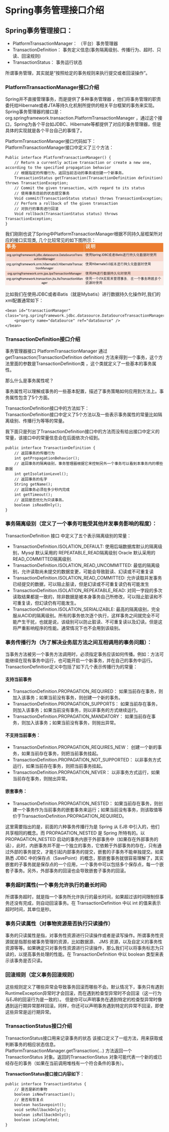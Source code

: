 # Spring事务管理接口介绍
## Spring事务管理接口：
- PlatformTransactionManager： （平台）事务管理器
- TransactionDefinition： 事务定义信息(事务隔离级别、传播行为、超时、只读、回滚规则)
- TransactionStatus： 事务运行状态
  
所谓事务管理，其实就是“按照给定的事务规则来执行提交或者回滚操作”。

### PlatformTransactionManager接口介绍
Spring并不直接管理事务，而是提供了多种事务管理器 ，他们将事务管理的职责委托给Hibernate或者JTA等持久化机制所提供的相关平台框架的事务来实现。 Spring事务管理器的接口是： org.springframework.transaction.PlatformTransactionManager ，通过这个接口，Spring为各个平台如JDBC、Hibernate等都提供了对应的事务管理器，但是具体的实现就是各个平台自己的事情了。   

PlatformTransactionManager接口代码如下：   
PlatformTransactionManager接口中定义了三个方法：   
```
Public interface PlatformTransactionManager() {  
    // Return a currently active transaction or create a new one, according to the specified propagation behavior
    // 根据指定的传播行为，返回当前活动的事务或创建一个新事务。
    TransactionStatus getTransaction(TransactionDefinition definition) throws TransactionException; 
    // Commit the given transaction, with regard to its status
    // 使用事务目前的状态提交事务
    Void commit(TransactionStatus status) throws TransactionException;  
    // Perform a rollback of the given transaction
    // 对执行的事务进行回滚
    Void rollback(TransactionStatus status) throws TransactionException;  
} 
```

我们刚刚也说了Spring中PlatformTransactionManager根据不同持久层框架所对应的接口实现类, 几个比较常见的如下图所示：    
![tx implemnt](../../../../resources/images/spring/spring-tx-impl.jpg)    


比如我们在使用JDBC或者iBatis（就是Mybatis）进行数据持久化操作时,我们的xml配置通常如下：
```
<bean id="transactionManager" class="org.springframework.jdbc.datasource.DataSourceTransactionManager">
    <property name="dataSource" ref="dataSource" />
</bean>
```

### TransactionDefinition接口介绍
事务管理器接口 PlatformTransactionManager 通过 getTransaction(TransactionDefinition definition) 方法来得到一个事务，这个方法里面的参数是TransactionDefinition类 ，这个类就定义了一些基本的事务属性。   

那么什么是事务属性呢？   

事务属性可以理解成事务的一些基本配置，描述了事务策略如何应用到方法上。事务属性包含了5个方面。    

TransactionDefinition接口中的方法如下：    
TransactionDefinition接口中定义了5个方法以及一些表示事务属性的常量比如隔离级别、传播行为等等的常量。   

我下面只是列出了TransactionDefinition接口中的方法而没有给出接口中定义的常量，该接口中的常量信息会在后面依次介绍到。   
```
public interface TransactionDefinition {
    // 返回事务的传播行为
    int getPropagationBehavior();
    // 返回事务的隔离级别，事务管理器根据它来控制另外一个事务可以看到本事务内的哪些数据
    int getIsolationLevel();
    // 返回事务的名字
    String getName();
    // 返回事务必须在多少秒内完成
    int getTimeout();
    // 返回是否优化为只读事务。
    boolean isReadOnly();
}
```

### 事务隔离级别（定义了一个事务可能受其他并发事务影响的程度）：
TransactionDefinition 接口 中定义了五个表示隔离级别的常量：   
- TransactionDefinition.ISOLATION_DEFAULT: 使用后端数据库默认的隔离级别，Mysql 默认采用的 REPEATABLE_READ隔离级别 Oracle 默认采用的 READ_COMMITTED隔离级别.
- TransactionDefinition.ISOLATION_READ_UNCOMMITTED: 最低的隔离级别，允许读取尚未提交的数据变更，可能会导致脏读、幻读或不可重复读
- TransactionDefinition.ISOLATION_READ_COMMITTED: 允许读取并发事务已经提交的数据，可以阻止脏读，但是幻读或不可重复读仍有可能发生
- TransactionDefinition.ISOLATION_REPEATABLE_READ: 对同一字段的多次读取结果都是一致的，除非数据是被本身事务自己所修改，可以阻止脏读和不可重复读，但幻读仍有可能发生。
- TransactionDefinition.ISOLATION_SERIALIZABLE: 最高的隔离级别，完全服从ACID的隔离级别。所有的事务依次逐个执行，这样事务之间就完全不可能产生干扰，也就是说，该级别可以防止脏读、不可重复读以及幻读。但是这将严重影响程序的性能。通常情况下也不会用到该级别。
  

### 事务传播行为（为了解决业务层方法之间互相调用的事务问题）：
当事务方法被另一个事务方法调用时，必须指定事务应该如何传播。例如：方法可能继续在现有事务中运行，也可能开启一个新事务，并在自己的事务中运行。    
TransactionDefinition定义中包括了如下几个表示传播行为的常量：  
#### 支持当前事务
- TransactionDefinition.PROPAGATION_REQUIRED： 如果当前存在事务，则加入该事务；如果当前没有事务，则创建一个新的事务。
- TransactionDefinition.PROPAGATION_SUPPORTS： 如果当前存在事务，则加入该事务；如果当前没有事务，则以非事务的方式继续运行。
- TransactionDefinition.PROPAGATION_MANDATORY： 如果当前存在事务，则加入该事务；如果当前没有事务，则抛出异常。
#### 不支持当前事务：
- TransactionDefinition.PROPAGATION_REQUIRES_NEW： 创建一个新的事务，如果当前存在事务，则把当前事务挂起。
- TransactionDefinition.PROPAGATION_NOT_SUPPORTED： 以非事务方式运行，如果当前存在事务，则把当前事务挂起。
- TransactionDefinition.PROPAGATION_NEVER： 以非事务方式运行，如果当前存在事务，则抛出异常。
#### 嵌套事务：
- TransactionDefinition.PROPAGATION_NESTED： 如果当前存在事务，则创建一个事务作为当前事务的嵌套事务来运行；如果当前没有事务，则该取值等价于TransactionDefinition.PROPAGATION_REQUIRED。
  

这里需要指出的是，前面的六种事务传播行为是 Spring 从 EJB 中引入的，他们共享相同的概念。而 PROPAGATION_NESTED 是 Spring 所特有的。以 PROPAGATION_NESTED 启动的事务内嵌于外部事务中（如果存在外部事务的话），此时，内嵌事务并不是一个独立的事务，它依赖于外部事务的存在，只有通过外部的事务提交，才能引起内部事务的提交，嵌套的子事务不能单独提交。如果熟悉 JDBC 中的保存点（SavePoint）的概念，那嵌套事务就很容易理解了，其实嵌套的子事务就是保存点的一个应用，一个事务中可以包括多个保存点，每一个嵌套子事务。另外，外部事务的回滚也会导致嵌套子事务的回滚。    

### 事务超时属性(一个事务允许执行的最长时间)
所谓事务超时，就是指一个事务所允许执行的最长时间，如果超过该时间限制但事务还没有完成，则自动回滚事务。在 TransactionDefinition 中以 int 的值来表示超时时间，其单位是秒。    

### 事务只读属性（对事物资源是否执行只读操作）
事务的只读属性是指，对事务性资源进行只读操作或者是读写操作。所谓事务性资源就是指那些被事务管理的资源，比如数据源、 JMS 资源，以及自定义的事务性资源等等。如果确定只对事务性资源进行只读操作，那么我们可以将事务标志为只读的，以提高事务处理的性能。在 TransactionDefinition 中以 boolean 类型来表示该事务是否只读。   

### 回滚规则（定义事务回滚规则）
这些规则定义了哪些异常会导致事务回滚而哪些不会。默认情况下，事务只有遇到RuntimeException异常时才会回滚，而在遇到检查型异常时不会回滚（这一行为与EJB的回滚行为是一致的）。 但是你可以声明事务在遇到特定的检查型异常时像遇到运行期异常那样回滚。同样，你还可以声明事务遇到特定的异常不回滚，即使这些异常是运行期异常。   

### TransactionStatus接口介绍
TransactionStatus接口用来记录事务的状态 该接口定义了一组方法，用来获取或判断事务的相应状态信息。    
PlatformTransactionManager.getTransaction(…) 方法返回一个 TransactionStatus 对象。返回的TransactionStatus 对象可能代表一个新的或已经存在的事务（如果在当前调用堆栈有一个符合条件的事务）。   

**TransactionStatus接口接口内容如下**：
```
public interface TransactionStatus {
    // 是否是新的事物
    boolean isNewTransaction();
    // 是否有恢复点
    boolean hasSavepoint();
    void setRollbackOnly();
    boolean isRollbackOnly();
    boolean isCompleted;
}
```

